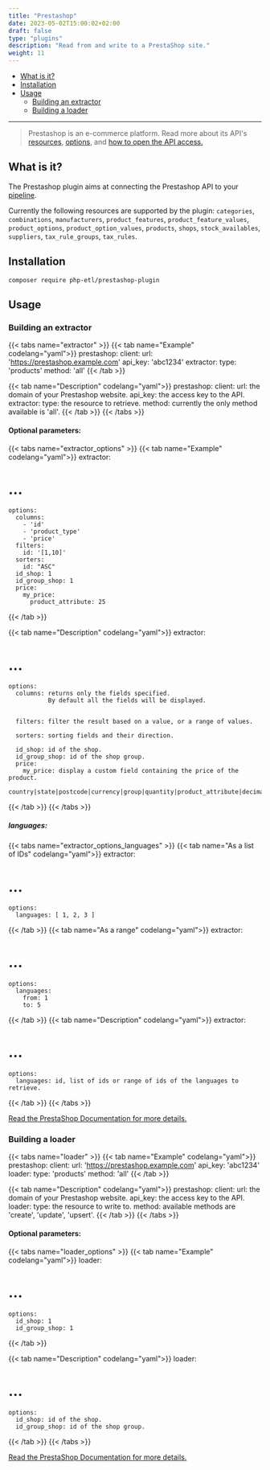 ```yaml
---
title: "Prestashop"
date: 2023-05-02T15:00:02+02:00
draft: false
type: "plugins"
description: "Read from and write to a PrestaShop site."
weight: 11
---
```


- [What is it?](#what-is-it)
- [Installation](#installation)
- [Usage](#usage)
    - [Building an extractor](#building-an-extractor)
    - [Building a loader](#building-a-loader)
---

> Prestashop is an e-commerce platform.
> Read more about its API's [resources](https://devdocs.prestashop-project.org/8/webservice/reference/#available-resources),
> [options](https://devdocs.prestashop-project.org/8/webservice/cheat-sheet/),
> and [how to open the API access.](https://devdocs.prestashop-project.org/1.7/webservice/tutorials/creating-access/)

## What is it?

The Prestashop plugin aims at connecting the Prestashop API to your [pipeline](https://github.com/php-etl/pipeline).

Currently the following resources are supported by the plugin: `categories`, `combinations`, `manufacturers`, `product_features`, `product_feature_values`, `product_options`, `product_option_values`, `products`, `shops`, `stock_availables`, `suppliers`, `tax_rule_groups`, `tax_rules`.

## Installation

```shell
composer require php-etl/prestashop-plugin
```

## Usage

### Building an extractor
{{< tabs name="extractor" >}}
{{< tab name="Example" codelang="yaml">}}
prestashop:
  client:
    url: 'https://prestashop.example.com'
    api_key: 'abc1234'
  extractor:
    type: 'products'
    method: 'all'
{{< /tab >}}

{{< tab name="Description" codelang="yaml">}}
prestashop:
  client:
    url: the domain of your Prestashop website.
    api_key: the access key to the API.
  extractor:
    type: the resource to retrieve.
    method: currently the only method available is 'all'.
{{< /tab >}}
{{< /tabs >}}

#### Optional parameters:

{{< tabs name="extractor_options" >}}
{{< tab name="Example" codelang="yaml">}}
  extractor:
# ...
    options:
      columns:
        - 'id'
        - 'product_type'
        - 'price'
      filters:
        id: '[1,10]'
      sorters:
        id: "ASC"
      id_shop: 1
      id_group_shop: 1
      price:
        my_price:
          product_attribute: 25
{{< /tab >}}

{{< tab name="Description" codelang="yaml">}}
  extractor:
# ...
    options:
      columns: returns only the fields specified.
               By default all the fields will be displayed.


      filters: filter the result based on a value, or a range of values.

      sorters: sorting fields and their direction.

      id_shop: id of the shop.
      id_group_shop: id of the shop group.
      price:
        my_price: display a custom field containing the price of the product.
          country|state|postcode|currency|group|quantity|product_attribute|decimals|use_tax|use_reduction|only_reduction|use_ecotax
{{< /tab >}}
{{< /tabs >}}

##### languages:

{{< tabs name="extractor_options_languages" >}}
{{< tab name="As a list of IDs" codelang="yaml">}}
  extractor:
# ...
    options:
      languages: [ 1, 2, 3 ]
{{< /tab >}}
{{< tab name="As a range" codelang="yaml">}}
  extractor:
# ...
    options:
      languages:
        from: 1
        to: 5
{{< /tab >}}
{{< tab name="Description" codelang="yaml">}}
  extractor:
# ...
    options:
      languages: id, list of ids or range of ids of the languages to retrieve.
{{< /tab >}}
{{< /tabs >}}

[Read the PrestaShop Documentation for more details.](https://devdocs.prestashop-project.org/8/webservice/tutorials/advanced-use/additional-list-parameters/)

### Building a loader
{{< tabs name="loader" >}}
{{< tab name="Example" codelang="yaml">}}
prestashop:
  client:
    url: 'https://prestashop.example.com'
    api_key: 'abc1234'
  loader:
    type: 'products'
    method: 'all'
{{< /tab >}}

{{< tab name="Description" codelang="yaml">}}
prestashop:
  client:
    url: the domain of your Prestashop website.
    api_key: the access key to the API.
  loader:
    type: the resource to write to.
    method: available methods are 'create', 'update', 'upsert'.
{{< /tab >}}
{{< /tabs >}}

#### Optional parameters:
{{< tabs name="loader_options" >}}
{{< tab name="Example" codelang="yaml">}}
  loader:
# ...
    options: 
      id_shop: 1
      id_group_shop: 1
{{< /tab >}}

{{< tab name="Description" codelang="yaml">}}
  loader:
# ...
    options: 
      id_shop: id of the shop.
      id_group_shop: id of the shop group.
{{< /tab >}}
{{< /tabs >}}

[Read the PrestaShop Documentation for more details.](https://devdocs.prestashop-project.org/8/webservice/tutorials/advanced-use/additional-list-parameters/)
